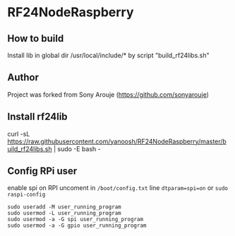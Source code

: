# RF24NodeRaspberry

## How to build
Install lib in global dir /usr/local/include/* by script "build_rf24libs.sh"

## Author
Project was forked from Sony Arouje (https://github.com/sonyarouje)

## Install rf24lib
curl -sL https://raw.githubusercontent.com/yanoosh/RF24NodeRaspberry/master/build_rf24libs.sh | sudo -E bash -

## Config RPi user

enable spi on RPI
uncoment in `/boot/config.txt` line `dtparam=spi=on` or `sudo raspi-config`

`sudo useradd -M user_running_program`  
`sudo usermod -L user_running_program`  
`sudo usermod -a -G spi user_running_program`  
`sudo usermod -a -G gpio user_running_program`  
